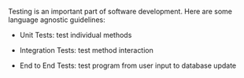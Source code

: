 Testing is an important part of software development.  Here are some language agnostic guidelines:

* Unit Tests: test individual methods

* Integration Tests: test method interaction

* End to End Tests: test program from user input to database update
